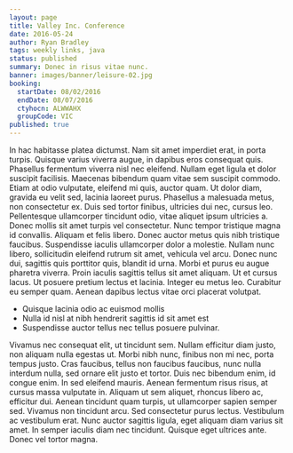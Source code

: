 ```yaml
---
layout: page
title: Valley Inc. Conference
date: 2016-05-24
author: Ryan Bradley
tags: weekly links, java
status: published
summary: Donec in risus vitae nunc.
banner: images/banner/leisure-02.jpg
booking:
  startDate: 08/02/2016
  endDate: 08/07/2016
  ctyhocn: ALWWAHX
  groupCode: VIC
published: true
---
```

In hac habitasse platea dictumst. Nam sit amet imperdiet erat, in porta turpis. Quisque varius viverra augue, in dapibus eros consequat quis. Phasellus fermentum viverra nisl nec eleifend. Nullam eget ligula et dolor suscipit facilisis. Maecenas bibendum quam vitae sem suscipit commodo. Etiam at odio vulputate, eleifend mi quis, auctor quam. Ut dolor diam, gravida eu velit sed, lacinia laoreet purus. Phasellus a malesuada metus, non consectetur ex. Duis sed tortor finibus, ultricies dui nec, cursus leo. Pellentesque ullamcorper tincidunt odio, vitae aliquet ipsum ultricies a. Donec mollis sit amet turpis vel consectetur. Nunc tempor tristique magna id convallis.
Aliquam et felis libero. Donec auctor metus quis nibh tristique faucibus. Suspendisse iaculis ullamcorper dolor a molestie. Nullam nunc libero, sollicitudin eleifend rutrum sit amet, vehicula vel arcu. Donec nunc dui, sagittis quis porttitor quis, blandit id urna. Morbi et purus eu augue pharetra viverra. Proin iaculis sagittis tellus sit amet aliquam. Ut et cursus lacus. Ut posuere pretium lectus et lacinia. Integer eu metus leo. Curabitur eu semper quam. Aenean dapibus lectus vitae orci placerat volutpat.

* Quisque lacinia odio ac euismod mollis
* Nulla id nisl at nibh hendrerit sagittis id sit amet est
* Suspendisse auctor tellus nec tellus posuere pulvinar.

Vivamus nec consequat elit, ut tincidunt sem. Nullam efficitur diam justo, non aliquam nulla egestas ut. Morbi nibh nunc, finibus non mi nec, porta tempus justo. Cras faucibus, tellus non faucibus faucibus, nunc nulla interdum nulla, sed ornare elit justo et tortor. Duis nec bibendum enim, id congue enim. In sed eleifend mauris. Aenean fermentum risus risus, at cursus massa vulputate in. Aliquam ut sem aliquet, rhoncus libero ac, efficitur dui. Aenean tincidunt quam turpis, ut ullamcorper sapien semper sed. Vivamus non tincidunt arcu. Sed consectetur purus lectus. Vestibulum ac vestibulum erat. Nunc auctor sagittis ligula, eget aliquam diam varius sit amet. In semper iaculis diam nec tincidunt. Quisque eget ultrices ante. Donec vel tortor magna.
